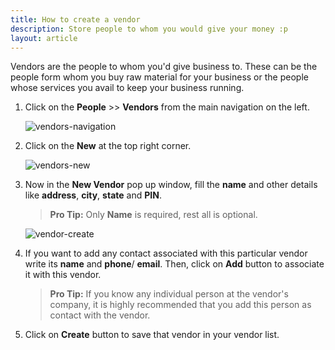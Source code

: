 ```yaml
---
title: How to create a vendor
description: Store people to whom you would give your money :p
layout: article
---
```

Vendors are the people to whom you'd give business to. These can be the people form whom you buy raw material for your business or the people whose services you avail to keep your business running.

1. Click on the **People** >> **Vendors** from the main navigation on the left.
	
	![vendors-navigation]({{site.url}}/images/navigation/people.png)

2. Click on the **New** at the top right corner.

	![vendors-new]({{site.url}}/images/people/vendor-filter-new.png)

3. Now in the **New Vendor** pop up window, fill the **name** and other details like **address**, **city**, **state** and **PIN**.
	
	> **Pro Tip:** Only **Name** is required, rest all is optional.

	![vendor-create]({{site.url}}/images/people/vendor-new-modal.png)

4. If you want to add any contact associated with this particular vendor write its **name** and **phone**/ **email**. Then, click on **Add** button to associate it with this vendor.
	
	> **Pro Tip:** If you know any individual person at the vendor's company, it is highly recommended that you add this person as contact with the vendor.

5. Click on **Create** button to save that vendor in your vendor list.